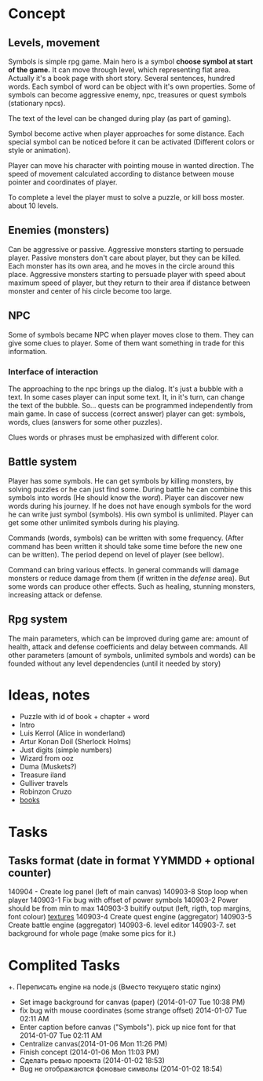 # Concept

## Levels, movement
Symbols is simple rpg game. Main hero is a symbol **choose symbol at start of
the game.** It can move through level, which representing flat area. Actually it's a book page with short story. Several sentences, hundred words. Each symbol of word can be object with it's own properties. Some of symbols can become aggressive enemy, npc, treasures or quest symbols (stationary npcs).

The text of the level can be changed during play (as part of gaming).

Symbol become active when player approaches for some distance. Each special symbol can be noticed before it can be activated (Different colors or style or animation).

Player can move his character with pointing mouse in wanted direction. The speed of movement calculated according to distance between mouse pointer and coordinates of player.

To complete a level the player must to solve a puzzle, or kill boss moster.
about 10 levels.


## Enemies (monsters)
Can be aggressive or passive. Aggressive monsters starting to persuade player. Passive monsters don't care about player, but they can be killed. Each monster has its own area, and he moves in the circle around this place. Aggressive monsters starting to persuade player with speed about maximum speed of player, but they return to their area if distance between monster and center of his circle become too large.


## NPC
Some of symbols became NPC when player moves close to them. They can give some clues to player. Some of them want something in trade for this information.
### Interface of interaction
The approaching to the npc brings up the dialog. It's just a bubble with a text. In some cases player can input some text. It, in it's turn, can change the text of the bubble.  So... quests can be programmed independently from main game. In case of success (correct answer) player can get: symbols, words, clues (answers for some other puzzles).

Clues words or phrases must be emphasized with different color.


## Battle system
Player has some symbols. He can get symbols by killing monsters, by solving puzzles or he can just find some. During battle he can combine this symbols into words (He should know the *word*). Player can discover new words during his journey. If he does not have enough symbols for the word he can write just symbol (symbols). His own symbol is unlimited. Player can get some other unlimited symbols during his playing.

Commands (words, symbols) can be written with some frequency. (After command has been written it should take some time before the new one can be written). The period depend on level of player (see bellow).

Command can bring various effects. In general commands will damage monsters or reduce damage from them (if written in the *defense* area). But some words can produce other effects. Such as healing, stunning monsters, increasing attack or defense.


## Rpg system
The main parameters, which can be improved during game are: amount of health, attack and defense coefficients and delay between commands. All other parameters (amount of symbols, unlimited symbols and words) can be founded without any level dependencies (until it needed by story)


# Ideas, notes

* Puzzle with id of book + chapter + word
* Intro
* Luis Kerrol (Alice in wonderland)
* Artur Konan Doil (Sherlock Holms)
* Just digits (simple numbers)
* Wizard from ooz
* Duma (Muskets?)
* Treasure iland
* Gulliver travels
* Robinzon Cruzo
* [books](http://www.goodreads.com/list/tag/public-domain)

# Tasks
## Tasks format (date in format YYMMDD + optional counter)

140904 - Create log panel (left of main canvas)
140903-8 Stop loop when player 
140903-1 Fix bug with offset of power symbols
140903-2 Power should be from min to max
140903-3 buitify output (left, rigth, top margins, font colour)
        [textures](http://bashcorpo.deviantart.com/art/Grungy-paper-texture-v-6-37649221)
140903-4 Create quest engine (aggregator)
140903-5 Create battle engine (aggregator)
140903-6. level editor
140903-7. set background for whole page (make some pics for it.)

# Complited Tasks
+. Переписать engine на node.js (Вместо текущего static nginx)
+ Set image background for canvas (paper) (2014-01-07 Tue 10:38 PM)
+ fix bug with mouse coordinates (some strange offset) 2014-01-07 Tue 02:11 AM
+ Enter caption before canvas ("Symbols"). pick up nice font for that 2014-01-07 Tue 02:11 AM
+ Centralize canvas(2014-01-06 Mon 11:26 PM)
+ Finish concept (2014-01-06 Mon 11:03 PM)
+ Сделать ревью проекта (2014-01-02 18:53)
+ Bug не отображаются фоновые символы (2014-01-02 18:54)

